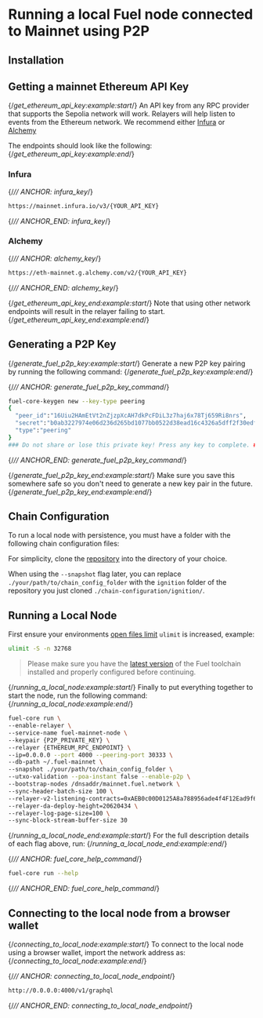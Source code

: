 # Running a local Fuel node connected to Mainnet using P2P

## Installation

<TextImport
  file="../installation/index.mdx"
  comment="install_fuelup"
  commentType="{/*"
/>

<CodeImport
  file="../installation/index.mdx"
  comment="install_fuelup_command"
  commentType="{/*"
  lang="sh"
  trim="true"
/>

<TextImport
  file="../counter-dapp/building-a-smart-contract.mdx"
  comment="install_help"
  commentType="{/*"
/>

## Getting a mainnet Ethereum API Key

{/*get_ethereum_api_key:example:start*/}
An API key from any RPC provider that supports the Sepolia network will work. Relayers will help listen to events from the Ethereum network. We recommend either [Infura](https://www.infura.io/) or [Alchemy](https://www.alchemy.com/)

The endpoints should look like the following:
{/*get_ethereum_api_key:example:end*/}

### Infura

{/*// ANCHOR: infura_key*/}

```sh
https://mainnet.infura.io/v3/{YOUR_API_KEY}
```

{/*// ANCHOR_END: infura_key*/}

### Alchemy

{/*// ANCHOR: alchemy_key*/}

```sh
https://eth-mainnet.g.alchemy.com/v2/{YOUR_API_KEY}
```

{/*// ANCHOR_END: alchemy_key*/}

{/*get_ethereum_api_key_end:example:start*/}
Note that using other network endpoints will result in the relayer failing to start.
{/*get_ethereum_api_key_end:example:end*/}

## Generating a P2P Key

{/*generate_fuel_p2p_key:example:start*/}
Generate a new P2P key pairing by running the following command:
{/*generate_fuel_p2p_key:example:end*/}

{/*// ANCHOR: generate_fuel_p2p_key_command*/}

```sh
fuel-core-keygen new --key-type peering
{
  "peer_id":"16Uiu2HAmEtVt2nZjzpXcAH7dkPcFDiL3z7haj6x78Tj659Ri8nrs",
  "secret":"b0ab3227974e06d236d265bd1077bb0522d38ead16c4326a5dff2f30edf88496",
  "type":"peering"
}
### Do not share or lose this private key! Press any key to complete. ###
```

{/*// ANCHOR_END: generate_fuel_p2p_key_command*/}

{/*generate_fuel_p2p_key_end:example:start*/}
Make sure you save this somewhere safe so you don't need to generate a new key pair in the future.
{/*generate_fuel_p2p_key_end:example:end*/}

## Chain Configuration

To run a local node with persistence, you must have a folder with the following chain configuration files:

For simplicity, clone the [repository](https://github.com/FuelLabs/chain-configuration/tree/master) into the directory of your choice.

When using the `--snapshot` flag later, you can replace `./your/path/to/chain_config_folder` with the `ignition` folder of the repository you just cloned `./chain-configuration/ignition/`.

## Running a Local Node

First ensure your environments [open files limit](https://askubuntu.com/questions/162229/how-do-i-increase-the-open-files-limit-for-a-non-root-user) `ulimit` is increased, example:

```sh
ulimit -S -n 32768
```

> Please make sure you have the [latest version](https://docs.fuel.network/guides/installation/#updating-fuelup) of the Fuel toolchain installed and properly configured before continuing.

{/*running_a_local_node:example:start*/}
Finally to put everything together to start the node, run the following command:
{/*running_a_local_node:example:end*/}

```sh
fuel-core run \
--enable-relayer \
--service-name fuel-mainnet-node \
--keypair {P2P_PRIVATE_KEY} \
--relayer {ETHEREUM_RPC_ENDPOINT} \
--ip=0.0.0.0 --port 4000 --peering-port 30333 \
--db-path ~/.fuel-mainnet \
--snapshot ./your/path/to/chain_config_folder \
--utxo-validation --poa-instant false --enable-p2p \
--bootstrap-nodes /dnsaddr/mainnet.fuel.network \
--sync-header-batch-size 100 \
--relayer-v2-listening-contracts=0xAEB0c00D0125A8a788956ade4f4F12Ead9f65DDf \
--relayer-da-deploy-height=20620434 \
--relayer-log-page-size=100 \
--sync-block-stream-buffer-size 30
```

{/*running_a_local_node_end:example:start*/}
For the full description details of each flag above, run:
{/*running_a_local_node_end:example:end*/}

{/*// ANCHOR: fuel_core_help_command*/}

```sh
fuel-core run --help
```

{/*// ANCHOR_END: fuel_core_help_command*/}

## Connecting to the local node from a browser wallet

{/*connecting_to_local_node:example:start*/}
To connect to the local node using a browser wallet, import the network address as:
{/*connecting_to_local_node:example:end*/}

{/*// ANCHOR: connecting_to_local_node_endpoint*/}

```sh
http://0.0.0.0:4000/v1/graphql
```

{/*// ANCHOR_END: connecting_to_local_node_endpoint*/}